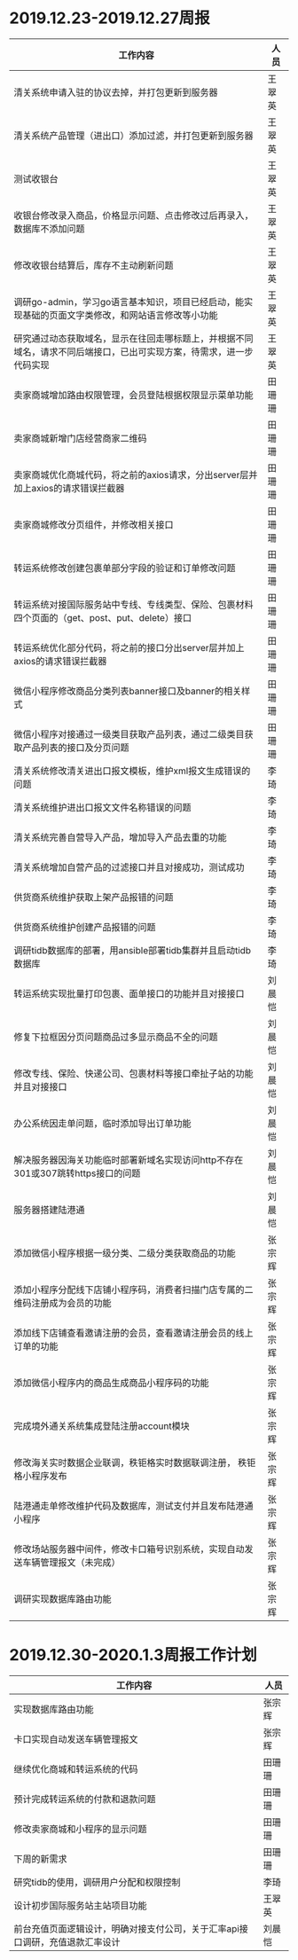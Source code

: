 # 2019.12.23-2019.12.27周报
|工作内容|人员|
|---|---|
|清关系统申请入驻的协议去掉，并打包更新到服务器|王翠英|
|清关系统产品管理（进出口）添加过滤，并打包更新到服务器|王翠英|
|测试收银台|王翠英|
|收银台修改录入商品，价格显示问题、点击修改过后再录入，数据库不添加问题|王翠英|
|修改收银台结算后，库存不主动刷新问题|王翠英|
|调研go-admin，学习go语言基本知识，项目已经启动，能实现基础的页面文字类修改，和网站语言修改等小功能|王翠英|
|研究通过动态获取域名，显示在往回走哪标题上，并根据不同域名，请求不同后端接口，已出可实现方案，待需求，进一步代码实现|王翠英|
|卖家商城增加路由权限管理，会员登陆根据权限显示菜单功能|田珊珊|
|卖家商城新增门店经营商家二维码|田珊珊|
|卖家商城优化商城代码，将之前的axios请求，分出server层并加上axios的请求错误拦截器|田珊珊|
|卖家商城修改分页组件，并修改相关接口|田珊珊|
|转运系统修改创建包裹单部分字段的验证和订单修改问题|田珊珊|
|转运系统对接国际服务站中专线、专线类型、保险、包裹材料四个页面的（get、post、put、delete）接口|田珊珊|
|转运系统优化部分代码，将之前的接口分出server层并加上axios的请求错误拦截器|田珊珊|
|微信小程序修改商品分类列表banner接口及banner的相关样式|田珊珊|
|微信小程序对接通过一级类目获取产品列表，通过二级类目获取产品列表的接口及分页问题|田珊珊|
|清关系统修改清关进出口报文模板，维护xml报文生成错误的问题|李琦|
|清关系统维护进出口报文文件名称错误的问题|李琦|
|清关系统完善自营导入产品，增加导入产品去重的功能|李琦|
|清关系统增加自营产品的过滤接口并且对接成功，测试成功|李琦|
|供货商系统维护获取上架产品报错的问题|李琦|
|供货商系统维护创建产品报错的问题|李琦|
|调研tidb数据库的部署，用ansible部署tidb集群并且启动tidb数据库|李琦|
|转运系统实现批量打印包裹、面单接口的功能并且对接接口|刘晨恺|
|修复下拉框因分页问题商品过多显示商品不全的问题|刘晨恺|
|修改专线、保险、快递公司、包裹材料等接口牵扯子站的功能并且对接接口|刘晨恺|
|办公系统因走单问题，临时添加导出订单功能|刘晨恺|
|解决服务器因海关功能临时部署新域名实现访问http不存在301或307跳转https接口的问题|刘晨恺|
|服务器搭建陆港通|刘晨恺|
|添加微信小程序根据一级分类、二级分类获取商品的功能|张宗辉|
|添加小程序分配线下店铺小程序码，消费者扫描门店专属的二维码注册成为会员的功能|张宗辉|
|添加线下店铺查看邀请注册的会员，查看邀请注册会员的线上订单的功能|张宗辉|
|添加微信小程序内的商品生成商品小程序码的功能|张宗辉|
|完成境外通关系统集成登陆注册account模块|张宗辉|
|修改海关实时数据企业联调，秩钜格实时数据联调注册， 秩钜格小程序发布|张宗辉|
|陆港通走单修改维护代码及数据库，测试支付并且发布陆港通小程序|张宗辉|
|修改场站服务器中间件，修改卡口箱号识别系统，实现自动发送车辆管理报文（未完成）|张宗辉|
|调研实现数据库路由功能|张宗辉|

# 2019.12.30-2020.1.3周报工作计划
|工作内容|人员|
|----|----|
|实现数据库路由功能|张宗辉|
|卡口实现自动发送车辆管理报文|张宗辉|
|继续优化商城和转运系统的代码|田珊珊|
|预计完成转运系统的付款和退款问题|田珊珊|
|修改卖家商城和小程序的显示问题|田珊珊|
|下周的新需求|田珊珊|
|研究tidb的使用，调研用户分配和权限控制|李琦|
|设计初步国际服务站主站项目功能|王翠英|
|前台充值页面逻辑设计，明确对接支付公司，关于汇率api接口调研，充值退款汇率设计|刘晨恺|

